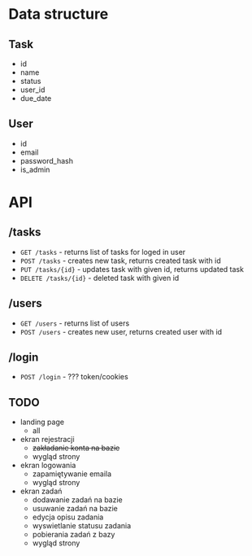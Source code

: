 # Data structure

## Task

- id
- name
- status
- user_id
- due_date

## User

- id
- email
- password_hash
- is_admin

# API

## /tasks

- `GET /tasks` - returns list of tasks for loged in user
- `POST /tasks` - creates new task, returns created task with id
- `PUT /tasks/{id}` - updates task with given id, returns updated task
- `DELETE /tasks/{id}` - deleted task with given id

## /users

- `GET /users` - returns list of users
- `POST /users` - creates new user, returns created user with id

## /login

- `POST /login` - ??? token/cookies

## TODO

- landing page
  - all
- ekran rejestracji
  - ~~zakładanie konta na bazie~~
  - wygląd strony
- ekran logowania
  - zapamiętywanie emaila
  - wygląd strony
- ekran zadań
  - dodawanie zadań na bazie
  - usuwanie zadań na bazie
  - edycja opisu zadania
  - wyswietlanie statusu zadania
  - pobierania zadań z bazy
  - wygląd strony
